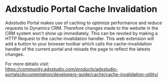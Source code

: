 # Adxstudio Portal Cache Invalidation
Adxstudio Portal makes use of caching to optimize performance and reduce requests to Dynamics CRM. Therefore changes made to the website in the CRM system won't show up immediately. This can be revoled by making a HTTP Request to the cache-invalidation handler. This web extension will add a button to your browser toolbar which calls the cache-invalidation handler of the current portal and reloads the page to reflect the latests changes.

For more details visit:
https://community.adxstudio.com/products/adxstudio-portals/documentation/developers-guide/cache/cache-invalidation-utility/
